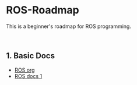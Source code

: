 # ROS-Roadmap
This is a beginner's roadmap for ROS programming.

<br>

## 1. Basic Docs

* [ROS org](http://wiki.ros.org/)
* [ROS docs 1](https://robertchoi.gitbook.io/ros/)
